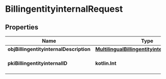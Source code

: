 
# BillingentityinternalRequest

## Properties
| Name | Type | Description | Notes |
| ------------ | ------------- | ------------- | ------------- |
| **objBillingentityinternalDescription** | [**MultilingualBillingentityinternalDescription**](MultilingualBillingentityinternalDescription.md) |  |  |
| **pkiBillingentityinternalID** | **kotlin.Int** | The unique ID of the Billingentityinternal. |  [optional] |



